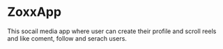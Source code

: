 # ZoxxApp
This socail media app where user can create their profile and scroll reels and like coment, follow  and serach users.
